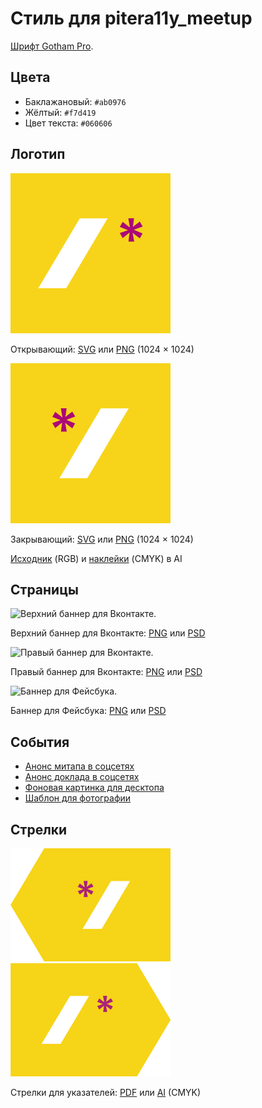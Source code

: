 # Стиль для pitera11y_meetup

[Шрифт Gotham Pro](https://github.com/Seafnox/Gothampro).

## Цвета

- Баклажановый: `#ab0976`
- Жёлтый: `#f7d419`
- Цвет текста: `#060606`

## Логотип

<img src="logo/open.png" width="256" alt="Открывающий лого.">

Открывающий: [SVG](logo/open.svg) или [PNG](logo/open.png) (1024 × 1024)

<img src="logo/close.png" width="256" alt="Закрывающий лого.">

Закрывающий: [SVG](logo/close.svg) или [PNG](logo/close.png) (1024 × 1024)

[Исходник](logo/logo.ai) (RGB) и [наклейки](logo/logo.ai) (CMYK) в AI

## Страницы

<img src="pages/vk-top.png" alt="Верхний баннер для Вконтакте.">

Верхний баннер для Вконтакте: [PNG](pages/vk-top.png) или [PSD](pages/vk-top.psd)

<img src="pages/vk-right.png" width="256" alt="Правый баннер для Вконтакте.">

Правый баннер для Вконтакте: [PNG](pages/vk-right.png) или [PSD](pages/vk-right.psd)

<img src="pages/facebook.png" alt="Баннер для Фейсбука.">

Баннер для Фейсбука: [PNG](pages/facebook.png) или [PSD](pages/facebook.psd)

## События

- [Анонс митапа в соцсетях](events/social.psd)
- [Анонс доклада в соцсетях](events/talk.psd)
- [Фоновая картинка для десктопа](events/desktop.psd)
- [Шаблон для фотографии](events/photo.psd)

## Стрелки

<img src="arrows/arrow-left.png" width="256" alt="Стрелка влево для указателей.">
<img src="arrows/arrow-right.png" width="256" alt="Стрелка вправо для указателей.">

Стрелки для указателей: [PDF](arrows/arrows.pdf) или [AI](arrows/arrows.ai) (CMYK)

